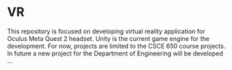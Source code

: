# VR
This repository is focused on developing virtual reality application for Oculus Meta Quest 2 headset. 
Unity is the current game engine for the development.
For now, projects are limited to the CSCE 650 course projects. In future a new project for the Department of Engineering will be developed ...
